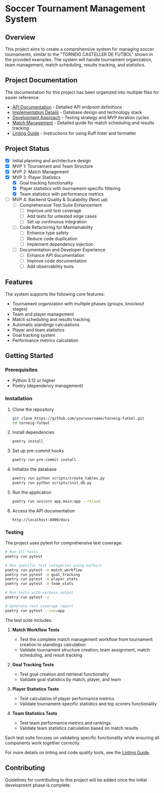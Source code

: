 # Soccer Tournament Management System

## Overview
This project aims to create a comprehensive system for managing soccer tournaments, similar to the "TORNEIG CASTELLER DE FUTBOL" shown in the provided examples. The system will handle tournament organization, team management, match scheduling, results tracking, and statistics.

## Project Documentation

The documentation for this project has been organized into multiple files for easier reference:

- [API Documentation](docs/api.md) - Detailed API endpoint definitions
- [Implementation Details](docs/implementation.md) - Database design and technology stack
- [Development Approach](docs/development_approach.md) - Testing strategy and MVP iteration cycles
- [Match Management](docs/match_management.md) - Detailed guide for match scheduling and results tracking
- [Linting Guide](LINTING.md) - Instructions for using Ruff linter and formatter

## Project Status

- [x] Initial planning and architecture design
- [x] MVP 1: Tournament and Team Structure
- [x] MVP 2: Match Management
- [x] MVP 3: Player Statistics
  - [x] Goal tracking functionality
  - [x] Player statistics with tournament-specific filtering
  - [x] Team statistics with performance metrics
- [ ] MVP 4: Backend Quality & Scalability (Next up)
  - [ ] Comprehensive Test Suite Enhancement
    - [ ] Improve unit test coverage
    - [ ] Add tests for untested edge cases
    - [ ] Set up continuous integration
  - [ ] Code Refactoring for Maintainability
    - [ ] Enhance type safety
    - [ ] Reduce code duplication
    - [ ] Implement dependency injection
  - [ ] Documentation and Developer Experience
    - [ ] Enhance API documentation
    - [ ] Improve code documentation
    - [ ] Add observability tools

## Features

The system supports the following core features:

- Tournament organization with multiple phases (groups, knockout stages)
- Team and player management
- Match scheduling and results tracking
- Automatic standings calculations
- Player and team statistics
- Goal tracking system
- Performance metrics calculation

## Getting Started

### Prerequisites
- Python 3.12 or higher
- Poetry (dependency management)

### Installation
1. Clone the repository
   ```bash
   git clone https://github.com/yourusername/torneig-futbol.git
   cd torneig-futbol
   ```

2. Install dependencies
   ```bash
   poetry install
   ```

3. Set up pre-commit hooks
   ```bash
   poetry run pre-commit install
   ```

4. Initialize the database
   ```bash
   poetry run python scripts/create_tables.py
   poetry run python scripts/init_db.py
   ```

5. Run the application
   ```bash
   poetry run uvicorn app.main:app --reload
   ```

6. Access the API documentation
   ```
   http://localhost:8000/docs
   ```

### Testing

The project uses pytest for comprehensive test coverage:

```bash
# Run all tests
poetry run pytest

# Run specific test categories using markers
poetry run pytest -m match_workflow
poetry run pytest -m goal_tracking
poetry run pytest -m player_stats
poetry run pytest -m team_stats

# Run tests with verbose output
poetry run pytest -v

# Generate test coverage report
poetry run pytest --cov=app
```

The test suite includes:

1. **Match Workflow Tests**
   - Test the complete match management workflow from tournament creation to standings calculation
   - Validate tournament structure creation, team assignment, match scheduling, and result tracking

2. **Goal Tracking Tests**
   - Test goal creation and retrieval functionality
   - Validate goal statistics by match, player, and team

3. **Player Statistics Tests**
   - Test calculation of player performance metrics
   - Validate tournament-specific statistics and top scorers functionality

4. **Team Statistics Tests**
   - Test team performance metrics and rankings
   - Validate team statistics calculation based on match results

Each test suite focuses on validating specific functionality while ensuring all components work together correctly.

For more details on linting and code quality tools, see the [Linting Guide](LINTING.md).

## Contributing

Guidelines for contributing to this project will be added once the initial development phase is complete. 